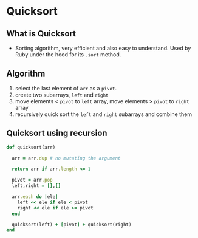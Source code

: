 # Quicksort

## What is Quicksort

* Sorting algorithm, very efficient and also easy to understand. Used by Ruby under the hood for its ```.sort``` method.

## Algorithm

1) select the last element of ```arr``` as a ```pivot```.
2) create two subarrays, ```left``` and ```right```
3) move elements < ```pivot``` to ```left``` array, move elements > ```pivot``` to ```right``` array
4) recursively quick sort the ```left``` and ```right``` subarrays and combine them


## Quicksort using recursion

```ruby
def quicksort(arr)

  arr = arr.dup # no mutating the argument

  return arr if arr.length <= 1

  pivot = arr.pop
  left,right = [],[]

  arr.each do |ele|
    left << ele if ele < pivot
    right << ele if ele >= pivot
  end

  quicksort(left) + [pivot] + quicksort(right)
end
```
